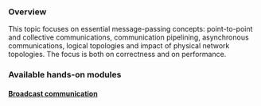 


<div class="container ui raised segment">
<h3 class="ui header">Overview</h3>

  <p class="ui">This topic focuses on essential message-passing concepts:
    point-to-point and collective communications,
    communication pipelining,
    asynchronous communications,
    logical topologies and impact of physical network topologies.
 The focus is both on correctness and on performance.
  </p>
</div>


<div class="container ui raised segment">
<h3 class="ui header">Available hands-on modules</h3>

<div class="ui list bulleted">
<div class="ui item">
<h4 class="ui header"><a href="{{site.baseurl}}topic_communication/broadcast/">Broadcast communication</a></h4>
</div>

</div>

</div>